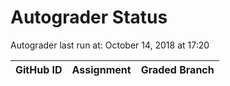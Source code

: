 # Autograder Status
Autograder last run at: October 14, 2018 at 17:20

| GitHub ID | Assignment | Graded Branch |
|-----------|------------|---------------|
